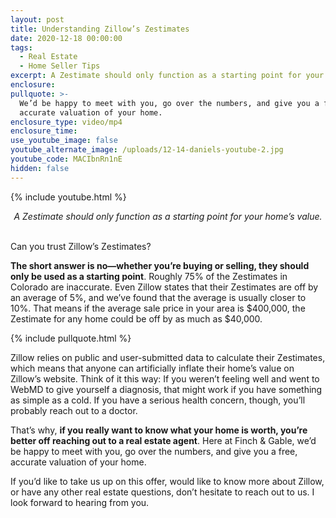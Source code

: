 ```yaml
---
layout: post
title: Understanding Zillow’s Zestimates
date: 2020-12-18 00:00:00
tags:
  - Real Estate
  - Home Seller Tips
excerpt: A Zestimate should only function as a starting point for your home’s value.
enclosure:
pullquote: >-
  We’d be happy to meet with you, go over the numbers, and give you a free,
  accurate valuation of your home.
enclosure_type: video/mp4
enclosure_time:
use_youtube_image: false
youtube_alternate_image: /uploads/12-14-daniels-youtube-2.jpg
youtube_code: MACIbnRn1nE
hidden: false
---
```


{% include youtube.html %}

<center><em>A Zestimate should only function as a starting point for your home&rsquo;s value.</em></center>

<br>Can you trust Zillow’s Zestimates?

**The short answer is no—whether you’re buying or selling, they should only be used as a starting point**. Roughly 75% of the Zestimates in Colorado are inaccurate. Even Zillow states that their Zestimates are off by an average of 5%, and we’ve found that the average is usually closer to 10%. That means if the average sale price in your area is $400,000, the Zestimate for any home could be off by as much as $40,000.

{% include pullquote.html %}

Zillow relies on public and user-submitted data to calculate their Zestimates, which means that anyone can artificially inflate their home’s value on Zillow’s website. Think of it this way: If you weren’t feeling well and went to WebMD to give yourself a diagnosis, that might work if you have something as simple as a cold. If you have a serious health concern, though, you’ll probably reach out to a doctor.

That’s why, **if you really want to know what your home is worth, you’re better off reaching out to a real estate agent**. Here at Finch & Gable, we’d be happy to meet with you, go over the numbers, and give you a free, accurate valuation of your home.

If you’d like to take us up on this offer, would like to know more about Zillow, or have any other real estate questions, don’t hesitate to reach out to us. I look forward to hearing from you.
